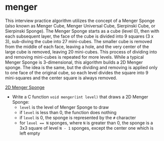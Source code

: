 # menger
This interview practice algorithm utilizes the concept of a Menger Sponge (also known as Menger Cube, Menger Universal Cube, Sierpinski Cube, or Sierpinski Sponge).  The Menger Sponge starts as a cube (level 0), then with each subsequent layer, the face of the cube is divided into 9 squares (3 x 3), sub-diving the cube into 27 mini-cubes.  The smaller cube is removed from the middle of each face, leaving a hole, and the very center of the large cube is removed, leaving 20 mini-cubes.  This process of dividing into and removing mini-cubes is repeated for more levels.  While a typical Menger Sponge is 3-dimensional, this algorithm builds a 2D Menger sponge.  The idea is the same, but the dividing and removing is applied only to one face of the original cube, so each level divides the square into 9 mini-squares and the center square is always removed.

[2D Menger Sponge](/menger/0-menger.c)
* Write a C function `void menger(int level)` that draws a 2D Menger Sponge:
  * `level` is the level of Menger Sponge to draw
  * if `level` is less than 0, the function does nothing
  * if `level` is 0, the sponge is represented by the `#` character
  * for `level == N` sponges, where `N` is greater than 0, the sponge is a 3x3 square of level `N - 1` sponges, except the center one which is left empty
